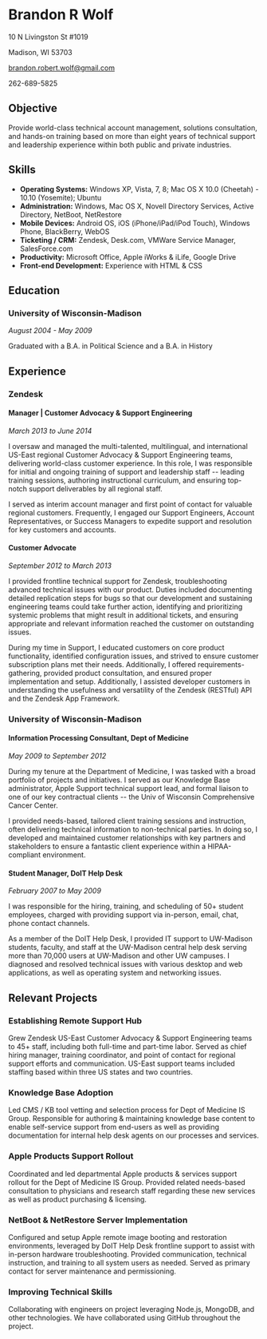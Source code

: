 # Brandon R Wolf

10 N Livingston St #1019

Madison, WI 53703

[brandon.robert.wolf@gmail.com](mailto:brandon.robert.wolf@gmail.com)

262-689-5825

## Objective
Provide world-class technical account management, solutions consultation, and hands-on training based on more than eight years of technical support and leadership experience within both public and private industries.

## Skills
- **Operating Systems:** Windows XP, Vista, 7, 8; Mac OS X 10.0 (Cheetah) - 10.10 (Yosemite); Ubuntu
- **Administration:** Windows, Mac OS X, Novell Directory Services, Active Directory, NetBoot, NetRestore
- **Mobile Devices:** Android OS, iOS (iPhone/iPad/iPod Touch), Windows Phone, BlackBerry, WebOS
- **Ticketing / CRM:** Zendesk, Desk.com, VMWare Service Manager, SalesForce.com
- **Productivity:** Microsoft Office, Apple iWorks & iLife, Google Drive
- **Front-end Development:** Experience with HTML & CSS

## Education
### University of Wisconsin-Madison
*August 2004 - May 2009*

Graduated with a B.A. in Political Science and a B.A. in History	
## Experience
### Zendesk
#### Manager | Customer Advocacy & Support Engineering
*March 2013 to June 2014*

I oversaw and managed the multi-talented, multilingual, and international US-East regional Customer Advocacy & Support Engineering teams, delivering world-class customer experience. In this role, I was responsible for initial and ongoing training of support and leadership staff -- leading training sessions, authoring instructional curriculum, and ensuring top-notch support deliverables by all regional staff.

I served as interim account manager and first point of contact for valuable regional customers. Frequently, I engaged our Support Engineers, Account Representatives, or Success Managers to expedite support and resolution for key customers and accounts.

#### Customer Advocate
*September 2012 to March 2013*

I provided frontline technical support for Zendesk, troubleshooting advanced technical issues with our product. Duties included documenting detailed replication steps for bugs so that our development and sustaining engineering teams could take further action, identifying and prioritizing systemic problems that might result in additional tickets, and ensuring appropriate and relevant information reached the customer on outstanding issues.

During my time in Support, I educated customers on core product functionality, identified configuration issues, and strived to ensure customer subscription plans met their needs. Additionally, I offered requirements-gathering, provided product consultation, and ensured proper implementation and setup. Additionally, I assisted developer customers in understanding the usefulness and versatility of the Zendesk (RESTful) API and the Zendesk App Framework.

### University of Wisconsin-Madison
#### Information Processing Consultant, Dept of Medicine
*May 2009 to September 2012*

During my tenure at the Department of Medicine, I was tasked with a broad portfolio of projects and initiatives. I served as our Knowledge Base administrator, Apple Support technical support lead, and formal liaison to one of our key contractual clients -- the Univ of Wisconsin Comprehensive Cancer Center.

I provided needs-based, tailored client training sessions and instruction, often delivering technical information to non-technical parties. In doing so, I developed and maintained customer relationships with key partners and stakeholders to ensure a fantastic client experience within a HIPAA-compliant environment.

#### Student Manager, DoIT Help Desk
*February 2007 to May 2009*

I was responsible for the hiring,  training, and scheduling of 50+ student employees, charged with providing support via in-person, email, chat, phone contact channels.

As a member of the DoIT Help Desk, I provided IT support to UW-Madison students, faculty, and staff at the UW-Madison central help desk serving more than 70,000 users at UW-Madison and other UW campuses. I diagnosed and resolved technical issues with various desktop and web applications, as well as operating system and networking issues.

## Relevant Projects
### Establishing Remote Support Hub
Grew Zendesk US-East Customer Advocacy & Support Engineering teams to 45+ staff, including both full-time and part-time labor. Served as chief hiring manager, training coordinator, and point of contact for regional support efforts and communication. US-East support teams included staffing based within three US states and two countries.

### Knowledge Base Adoption
Led CMS / KB tool vetting and selection process for Dept of Medicine IS Group. Responsible for authoring & maintaining knowledge base content to enable self-service support from end-users as well as providing documentation for internal help desk agents on our processes and services.

### Apple Products Support Rollout
Coordinated and led departmental Apple products & services support rollout for the Dept of Medicine IS Group. Provided related needs-based consultation to physicians and research staff regarding these new services as well as product purchasing & licensing.

### NetBoot & NetRestore Server Implementation
Configured and setup Apple remote image booting and restoration environments, leveraged by DoIT Help Desk frontline support to assist with in-person hardware troubleshooting. Provided communication, technical instruction, and training to all system users as needed. Served as primary contact for server maintenance and permissioning.

### Improving Technical Skills
Collaborating with engineers on project leveraging Node.js, MongoDB, and other technologies. We have collaborated using GitHub throughout the project.
